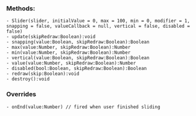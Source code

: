 ### Methods:
    - Slider(slider, initialValue = 0, max = 100, min = 0, modifier = 1, snapping = false, valueCallback = null, vertical = false, disabled = false)
    - update(skipRedraw:Boolean):void
    - snapping(value:Boolean, skipRedraw:Boolean):Boolean
    - max(value:Number, skipRedraw:Boolean):Number
    - min(value:Number, skipRedraw:Boolean):Number
    - vertical(value:Boolean, skipRedraw:Boolean):Boolean
    - value(value:Number, skipRedraw:Boolean):Number
    - disabled(bool:Boolean, skipRedraw:Boolean):Boolean
    - redraw(skip:Boolean):void
    - destroy():void
    
### Overrides
    - onEnd(value:Number) // fired when user finished sliding